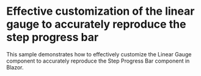# Effective customization of the linear gauge to accurately reproduce the step progress bar
This sample demonstrates how to effectively customize the Linear Gauge component to accurately reproduce the Step Progress Bar component in Blazor. 
